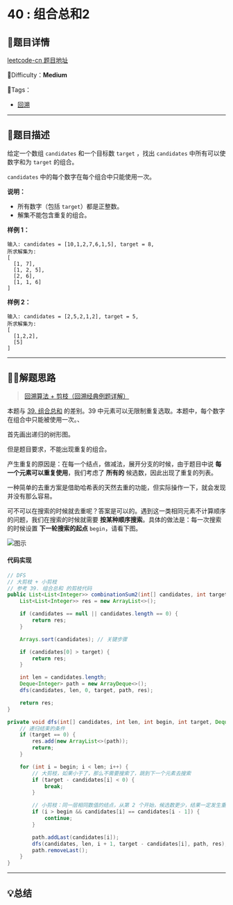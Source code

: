 # 40 : 组合总和2

## 📌题目详情

[leetcode-cn 题目地址](https://leetcode-cn.com/problems/combination-sum-ii/)

📗Difficulty：**Medium** 

🎯Tags：

+ [回溯](https://leetcode-cn.com/tag/backtracking/)

---

## 📃题目描述

给定一个数组 `candidates` 和一个目标数 `target` ，找出 `candidates` 中所有可以使数字和为 `target` 的组合。

`candidates` 中的每个数字在每个组合中只能使用一次。

**说明：**

+ 所有数字（包括 `target`）都是正整数。
+ 解集不能包含重复的组合。 



**样例 1：**

```
输入: candidates = [10,1,2,7,6,1,5], target = 8,
所求解集为:
[
  [1, 7],
  [1, 2, 5],
  [2, 6],
  [1, 1, 6]
]
```



**样例 2：**

```
输入: candidates = [2,5,2,1,2], target = 5,
所求解集为:
[
  [1,2,2],
  [5]
]
```

---

## 🏹🎯解题思路

> [回溯算法 + 剪枝（回溯经典例题详解）](https://leetcode-cn.com/problems/combination-sum-ii/solution/hui-su-suan-fa-jian-zhi-python-dai-ma-java-dai-m-3/)

本题与 [39. 组合总和](https://leetcode-cn.com/problems/combination-sum/) 的差别。39 中元素可以无限制重复选取。本题中，每个数字在组合中只能被使用一次。、

首先画出递归的树形图。

但是题目要求，不能出现重复的组合。

产生重复的原因是：在每一个结点，做减法，展开分支的时候，由于题目中说 **每一个元素可以重复使用**，我们考虑了 **所有的** 候选数，因此出现了重复的列表。

一种简单的去重方案是借助哈希表的天然去重的功能，但实际操作一下，就会发现并没有那么容易。

可不可以在搜索的时候就去重呢？答案是可以的。遇到这一类相同元素不计算顺序的问题，我们在搜索的时候就需要 **按某种顺序搜索**。具体的做法是：每一次搜索的时候设置 **下一轮搜索的起点** `begin`，请看下图。

![图示](https://assets.ryantech.ltd/20201018214321.png)





#### 代码实现

```java
// DFS
// 大剪枝 + 小剪枝
// 参考 39. 组合总和 的剪枝代码
public List<List<Integer>> combinationSum2(int[] candidates, int target) {
    List<List<Integer>> res = new ArrayList<>();

    if (candidates == null || candidates.length == 0) {
        return res;
    }

    Arrays.sort(candidates); // 关键步骤

    if (candidates[0] > target) {
        return res;
    }

    int len = candidates.length;
    Deque<Integer> path = new ArrayDeque<>();
    dfs(candidates, len, 0, target, path, res);

    return res;
}

private void dfs(int[] candidates, int len, int begin, int target, Deque<Integer> path, List<List<Integer>> res) {
    // 递归结束的条件
    if (target == 0) {
        res.add(new ArrayList<>(path));
        return;
    }

    for (int i = begin; i < len; i++) {
        // 大剪枝，如果小于了，那么不需要搜索了，跳到下一个元素去搜索
        if (target - candidates[i] < 0) {
            break;
        }

        // 小剪枝：同一层相同数值的结点，从第 2 个开始，候选数更少，结果一定发生重复，因此跳过，用 continue
        if (i > begin && candidates[i] == candidates[i - 1]) {
            continue;
        }

        path.addLast(candidates[i]);
        dfs(candidates, len, i + 1, target - candidates[i], path, res); // i + 1 元素不能重复使用
        path.removeLast();
    }
}
```





---

## 💡总结





